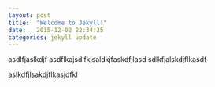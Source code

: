 ```yaml
---
layout: post
title:  "Welcome to Jekyll!"
date:   2015-12-02 22:34:35
categories: jekyll update
---
```

asdlfjaslkdjf
asdflkajsdlfkjsaldkjfaskdfjlasd
sdlkfjalskdjflkasdf

aslkdfjlsakdjflkasjdfkl
